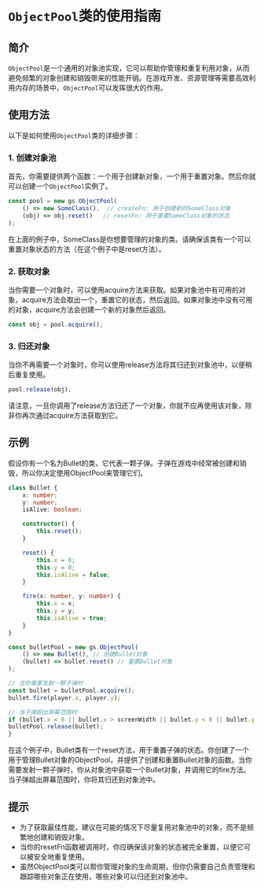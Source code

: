 # `ObjectPool`类的使用指南

## 简介

`ObjectPool`是一个通用的对象池实现，它可以帮助你管理和重复利用对象，从而避免频繁的对象创建和销毁带来的性能开销。在游戏开发、资源管理等需要高效利用内存的场景中，`ObjectPool`可以发挥很大的作用。

## 使用方法

以下是如何使用`ObjectPool`类的详细步骤：

### 1. 创建对象池

首先，你需要提供两个函数：一个用于创建新对象，一个用于重置对象。然后你就可以创建一个`ObjectPool`实例了。

```ts
const pool = new gs.ObjectPool(
    () => new SomeClass(),  // createFn: 用于创建新的SomeClass对象
    (obj) => obj.reset()   // resetFn: 用于重置SomeClass对象的状态
);
```

在上面的例子中，SomeClass是你想要管理的对象的类。请确保该类有一个可以重置对象状态的方法（在这个例子中是reset方法）。

### 2. 获取对象
   当你需要一个对象时，可以使用acquire方法来获取。如果对象池中有可用的对象，acquire方法会取出一个，重置它的状态，然后返回。如果对象池中没有可用的对象，acquire方法会创建一个新的对象然后返回。

```ts
const obj = pool.acquire();
```

### 3. 归还对象
   当你不再需要一个对象时，你可以使用release方法将其归还到对象池中，以便稍后重复使用。

```ts
pool.release(obj);
```
请注意，一旦你调用了release方法归还了一个对象，你就不应再使用该对象，除非你再次通过acquire方法获取到它。

## 示例
假设你有一个名为Bullet的类，它代表一颗子弹。子弹在游戏中经常被创建和销毁，所以你决定使用ObjectPool来管理它们。

```ts
class Bullet {
    x: number;
    y: number;
    isAlive: boolean;

    constructor() {
        this.reset();
    }

    reset() {
        this.x = 0;
        this.y = 0;
        this.isAlive = false;
    }

    fire(x: number, y: number) {
        this.x = x;
        this.y = y;
        this.isAlive = true;
    }
}

const bulletPool = new gs.ObjectPool(
    () => new Bullet(), // 创建Bullet对象
    (bullet) => bullet.reset() // 重置Bullet对象
);

// 当你需要发射一颗子弹时
const bullet = bulletPool.acquire();
bullet.fire(player.x, player.y);

// 当子弹超出屏幕范围时
if (bullet.x < 0 || bullet.x > screenWidth || bullet.y < 0 || bullet.y > screenHeight) {
bulletPool.release(bullet);
}
```

在这个例子中，Bullet类有一个reset方法，用于重置子弹的状态。你创建了一个用于管理Bullet对象的ObjectPool，并提供了创建和重置Bullet对象的函数。当你需要发射一颗子弹时，你从对象池中获取一个Bullet对象，并调用它的fire方法。当子弹超出屏幕范围时，你将其归还到对象池中。

## 提示
- 为了获取最佳性能，建议在可能的情况下尽量复用对象池中的对象，而不是频繁地创建和销毁对象。 
- 当你的resetFn函数被调用时，你应确保该对象的状态被完全重置，以便它可以被安全地重复使用。 
- 虽然ObjectPool类可以帮你管理对象的生命周期，但你仍需要自己负责管理和跟踪哪些对象正在使用，哪些对象可以归还到对象池中。